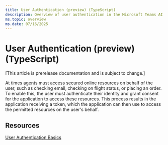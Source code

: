 ```yaml
---
title: User Authentication (preview) (TypeScript)
description: Overview of user authentication in the Microsoft Teams AI Library for TypeScript.
ms.topic: overview
ms.date: 07/16/2025
---
```


# User Authentication (preview) (TypeScript)

[This article is prerelease documentation and is subject to change.]

<!-- 
Things to potentially add to this section:

- The name of the auth is fixed to `graph` here, but it can easily be changed by supplying a value when building the App.

- Show that for explicit oauth you can configure the oauth card that is sent to the user via the options to the signin function.

- Create mermaid diagrams for how sso and oauth works
--->

At times agents must access secured online resources on behalf of the user, such as checking email, checking on flight status, or placing an order. To enable this, the user must authenticate their identity and grant consent for the application to access these resources. This process results in the application receiving a token, which the application can then use to access the permitted resources on the user's behalf.

## Resources

[User Authentication Basics](/azure/bot-service/bot-builder-concept-authentication)